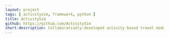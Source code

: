```yaml
---
layout: project
tags: [ activitysim, framework, python ]
title: ActivitySim
github: https://github.com/ActivitySim
short-description: Collaboratively-developed activity based travel modeling platform
---
```

